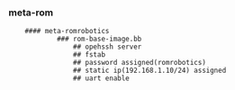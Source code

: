 ### meta-rom
		#### meta-romrobotics
				### rom-base-image.bb
					## opehssh server
					## fstab
					## password assigned(romrobotics)
					## static ip(192.168.1.10/24) assigned
					## uart enable 